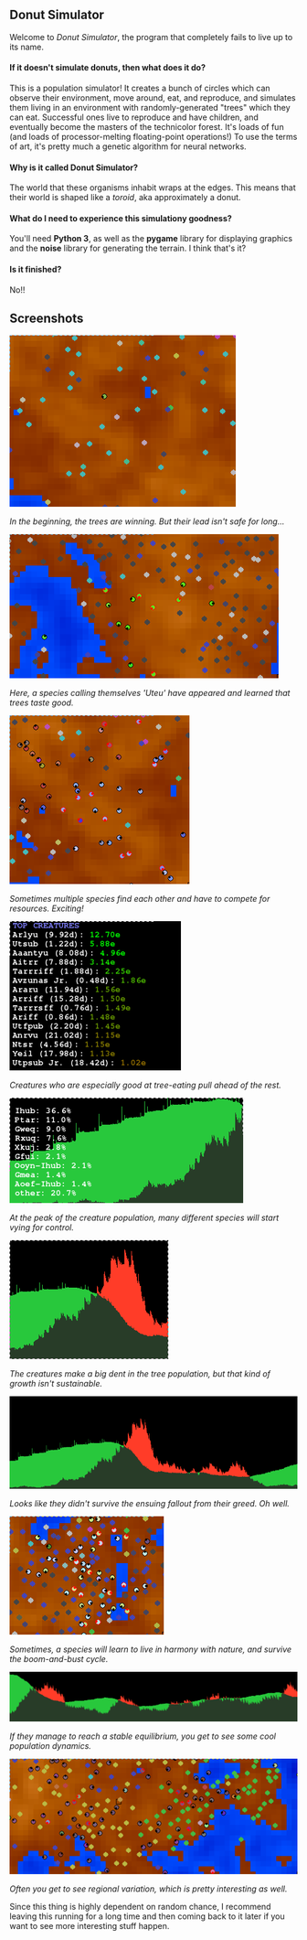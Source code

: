 ## Donut Simulator

Welcome to *Donut Simulator*, the program that completely fails to live up to its name.

#### If it doesn't simulate donuts, then what does it do?

This is a population simulator! It creates a bunch of circles which can observe their environment, move around, eat, and reproduce, and simulates them living in an environment with randomly-generated "trees" which they can eat. Successful ones live to reproduce and have children, and eventually become the masters of the technicolor forest. It's loads of fun (and loads of processor-melting floating-point operations!) To use the terms of art, it's pretty much a genetic algorithm for neural networks.

#### Why is it called Donut Simulator?

The world that these organisms inhabit wraps at the edges. This means that their world is shaped like a *toroid*, aka approximately a donut.

#### What do I need to experience this simulationy goodness?

You'll need **Python 3**, as well as the **pygame** library for displaying graphics and the **noise** library for generating the terrain. I think that's it?

#### Is it finished?

No!!

## Screenshots

![Spoiler: the trees always win.](images/treeswin.png)

*In the beginning, the trees are winning. But their lead isn't safe for long...*

![How do you even pronounce "Uteu"?](images/uteu.png)

*Here, a species calling themselves 'Uteu' have appeared and learned that trees taste good.*

![The red species is named 'bkuz' bkuz why not.](images/vuir_bkuz.png)

*Sometimes multiple species find each other and have to compete for resources. Exciting!*

!["Arlyu" could almost be a real name?](images/arlyu.png)

*Creatures who are especially good at tree-eating pull ahead of the rest.*

![what kind of name is "ooyn-ihub"](images/vying.png)

*At the peak of the creature population, many different species will start vying for control.*

![When will they learn that clear-cutting isn't a long-term viable strategy?](images/dentbetter.png)

*The creatures make a big dent in the tree population, but that kind of growth isn't sustainable.*

![Well, they're all dead. I guess they'll never learn their lesson.](images/sordid_history.png)

*Looks like they didn't survive the ensuing fallout from their greed. Oh well.*

![They live among the trees.](images/ihub.png)

*Sometimes, a species will learn to live in harmony with nature, and survive the boom-and-bust cycle.*

![I'm so proud of them.](images/stableish.png)

*If they manage to reach a stable equilibrium, you get to see some cool population dynamics.*

![The green trees' species is named "sir." That's pretty awesome.](images/region.png)

*Often you get to see regional variation, which is pretty interesting as well.*

Since this thing is highly dependent on random chance, I recommend leaving this running for a long time and then coming back to it later if you want to see more interesting stuff happen.
